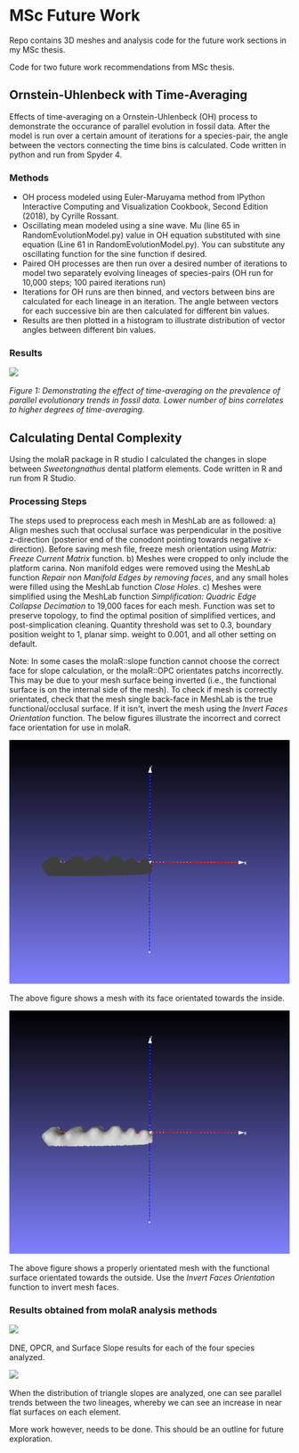 # MSc Future Work

Repo contains 3D meshes and analysis code for the future work sections in my MSc thesis.

Code for two future work recommendations from MSc thesis.

## Ornstein-Uhlenbeck with Time-Averaging

Effects of time-averaging on a Ornstein-Uhlenbeck (OH) process to demonstrate the occurance of parallel evolution in fossil data. After the model is run over a certain amount of iterations for a species-pair, the angle between the vectors connecting the time bins is calculated. Code written in python and run from Spyder 4.

### Methods

* OH process modeled using Euler-Maruyama method from IPython Interactive Computing and Visualization Cookbook, Second Edition (2018), by Cyrille Rossant.
* Oscillating mean modeled using a sine wave. Mu (line 65 in RandomEvolutionModel.py) value in OH equation substituted with sine equation (Line 61 in RandomEvolutionModel.py). You can substitute any oscillating function for the sine function if desired.
* Paired OH processes are then run over a desired number of iterations to model two separately evolving lineages of species-pairs (OH run for 10,000 steps; 100 paired iterations run)
* Iterations for OH runs are then binned, and vectors between bins are calculated for each lineage in an iteration. The angle between vectors for each successive bin are then calculated for different bin values.
* Results are then plotted in a histogram to illustrate distribution of vector angles between different bin values.

### Results

<img src = "figures/TimeAv.png">

*Figure 1: Demonstrating the effect of time-averaging on the prevalence of parallel evolutionary trends in fossil data. Lower number of bins correlates to higher degrees of time-averaging.*

## Calculating Dental Complexity

Using the molaR package in R studio I calculated the changes in slope between *Sweetongnathus* dental platform elements. Code written in R and run from R Studio.

### Processing Steps

The steps used to preprocess each mesh in MeshLab are as followed:
a) Align meshes such that occlusal surface was perpendicular in the positive z-direction (posterior end of the conodont pointing towards negative x-direction). Before saving mesh file, freeze mesh orientation using *Matrix: Freeze Current Matrix* function.
b) Meshes were cropped to only include the platform carina. Non manifold edges were removed using the MeshLab function *Repair non Manifold Edges by removing faces*, and any small holes were filled using the MeshLab function *Close Holes*.
c) Meshes were simplified using the MeshLab function *Simplification: Quadric Edge Collapse Decimation* to 19,000 faces for each mesh. Function was set to preserve topology, to find the optimal position of simplified vertices, and post-simplication cleaning. Quantity threshold was set to 0.3, boundary position weight to 1, planar simp. weight to 0.001, and all other setting on default.

Note: In some cases the molaR::slope function cannot choose the correct face for slope calculation, or the molaR::OPC orientates patchs incorrectly. This may be due to your mesh surface being inverted (i.e., the functional surface is on the internal side of the mesh). To check if mesh is correctly orientated, check that the mesh single back-face in MeshLab is the true functional/occlusal surface. If it isn't, invert the mesh using the *Invert Faces Orientation* function. The below figures illustrate the incorrect and correct face orientation for use in molaR.

<img src = "figures/pre-inverted_mesh.png">

The above figure shows a mesh with its face orientated towards the inside.

<img src = "figures/post-inverted_mesh.png">

The above figure shows a properly orientated mesh with the functional surface orientated towards the outside. Use the *Invert Faces Orientation* function to invert mesh faces.

### Results obtained from molaR analysis methods

<img src = "figures/molaRfigs@600x.png">

DNE, OPCR, and Surface Slope results for each of the four species analyzed.

<img src = "figures/slopefig@600x.png">

When the distribution of triangle slopes are analyzed, one can see parallel trends between the two lineages, whereby we can see an increase in near flat surfaces on each element.

More work however, needs to be done. This should be an outline for future exploration.

